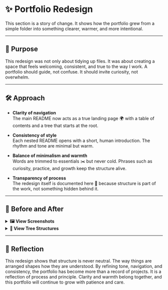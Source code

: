 # ✨ Portfolio Redesign

This section is a story of change. It shows how the portfolio grew from a simple folder into something clearer, warmer, and more intentional.  

---

## 🌱 Purpose

This redesign was not only about tidying up files. It was about creating a space that feels welcoming, consistent, and true to the way I work. A portfolio should guide, not confuse. It should invite curiosity, not overwhelm.  

---

## 🛠️ Approach

- **Clarity of navigation**  
  The main README now acts as a true landing page 🌍 with a table of contents and a tree that starts at the root.  

- **Consistency of style**  
  Each nested README opens with a short, human introduction. The rhythm and tone are minimal but warm.  

- **Balance of minimalism and warmth**  
  Words are trimmed to essentials ✂️ but never cold. Phrases such as curiosity, practice, and growth keep the structure alive.  

- **Transparency of process**  
  The redesign itself is documented here 📖 because structure is part of the work, not something hidden behind it.  

---

## 🔄 Before and After

<details>
<summary><strong>🖼️ View Screenshots</strong></summary>

**Before:**  
- [Portfolio Layout](https://github.com/musman-uk/portfolio/blob/main/workflow-process/portfolio-design/Porfolio%20Layout%20-%20Before.png)  
- [Portfolio README](https://github.com/musman-uk/portfolio/blob/main/workflow-process/portfolio-design/Portfolio%20README%20-%20Before.png)  

**After:**  
- [Portfolio Layout](https://github.com/musman-uk/portfolio/blob/main/workflow-process/portfolio-design/Portfolio%20Layout%20-%20After.png)  
- [Portfolio README](https://github.com/musman-uk/portfolio/blob/main/workflow-process/portfolio-design/Portfolio%20README%20-%20After.png)  

</details>

<details>
<summary><strong>🌳 View Tree Structures</strong></summary>

    📂 Portfolio (Before)
        └── README.md

    📂 Portfolio (After)
        └── README.md
            ├── Independent Projects
            ├── Guided Projects
            ├── Workflow Process
            ├── Certificates
            └── Acknowledgements

</details>

---

## 💭 Reflection

This redesign shows that structure is never neutral. The way things are arranged shapes how they are understood. By refining tone, navigation, and consistency, the portfolio has become more than a record of projects. It is a reflection of process and principle. Clarity and warmth belong together, and this portfolio will continue to grow with patience and care.
